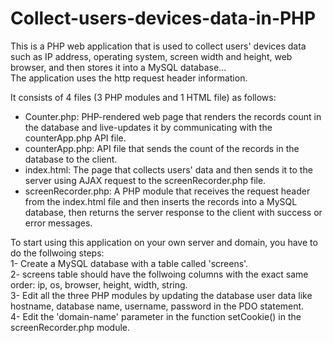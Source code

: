 # Collect-users-devices-data-in-PHP
This is a PHP web application that is used to collect users' devices data such as IP address, operating system, screen width and height, web browser, and then stores it into a MySQL database...  
The application uses the http request header information.  
  
It consists of 4 files (3 PHP modules and 1 HTML file) as follows:  
- Counter.php: PHP-rendered web page that renders the records count in the database and live-updates it by communicating with the counterApp.php API file.   
- counterApp.php: API file that sends the count of the records in the database to the client.  
- index.html: The page that collects users' data and then sends it to the server using AJAX request to the screenRecorder.php file.  
- screenRecorder.php: A PHP module that receives the request header from the index.html file and then inserts the records into a MySQL database, then returns the server response to the client with success or error messages.  
  
To start using this application on your own server and domain, you have to do the follwoing steps:  
1- Create a MySQL database with a table called 'screens'.  
2- screens table should have the follwoing columns with the exact same order: ip, os, browser, height, width, string.  
3- Edit all the three PHP modules by updating the database user data like hostname, database name, username, password in the PDO statement.  
4- Edit the 'domain-name' parameter in the function setCookie() in the screenRecorder.php module.
